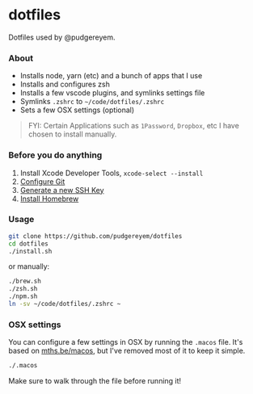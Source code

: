 # dotfiles

Dotfiles used by @pudgereyem.

### About

- Installs node, yarn (etc) and a bunch of apps that I use
- Installs and configures zsh
- Installs a few vscode plugins, and symlinks settings file
- Symlinks `.zshrc` to `~/code/dotfiles/.zshrc`
- Sets a few OSX settings (optional)

> FYI: Certain Applications such as `1Password`, `Dropbox`, etc I have chosen to install manually.

### Before you do anything

1. Install Xcode Developer Tools, `xcode-select --install`
2. [Configure Git](https://git-scm.com/book/en/v2/Customizing-Git-Git-Configuration)
3. [Generate a new SSH Key](https://docs.github.com/en/github/authenticating-to-github/generating-a-new-ssh-key-and-adding-it-to-the-ssh-agent)
4. [Install Homebrew](https://brew.sh)

### Usage

```sh
git clone https://github.com/pudgereyem/dotfiles
cd dotfiles
./install.sh
```

or manually:

```sh
./brew.sh
./zsh.sh
./npm.sh
ln -sv ~/code/dotfiles/.zshrc ~
```

### OSX settings

You can configure a few settings in OSX by running the `.macos` file. It's based on [mths.be/macos](https://mths.be/macos), but I've removed most of it to keep it simple.

```sh
./.macos
```

Make sure to walk through the file before running it!

